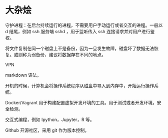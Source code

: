 # 大杂烩

守护进程：在后台持续运行的进程，不需要用户手动运行或者交互的进程。一般以 d 结尾，例如 ssh 服务端 sshd ，用于监听传入 ssh 连接请求并对用户进行鉴权。


将文件复制在同一个磁盘上不是备份，因为一旦发生故障，磁盘坏了数据无法恢复。或则称为弱备份，建议将数据存在不同的地点。

VPN 

markdown 语法。

开机的时候，计算机会将操作系统程序从磁盘中导入到内存中，开始运行操作系统。

Docker/Vagrant 用于构建配置虚拟开发环境的工具。用于测试或者开发环境，安全检测。

交互式编程，例如 Ipython，Jupyter，R 等。

Github 开源社区，采用 git 作为版本控制。

